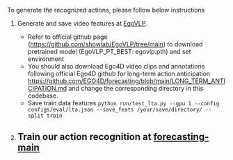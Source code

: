 To generate the recognized actions, please follow below instructions

1. Generate and save video features at [EgoVLP](EgoVLP/).
   - Refer to official github page (https://github.com/showlab/EgoVLP/tree/main) to download pretrained model (EgoVLP_PT_BEST: egovlp.pth) and set environment
   - You should also download Ego4D video clips and annotations following official Ego4D github for long-term action anticipation https://github.com/EGO4D/forecasting/blob/main/LONG_TERM_ANTICIPATION.md and change the corresponding directory in this codebase.
   - Save train data features
   ```python run/test_lta.py --gpu 1 --config configs/eval/lta.json --save_feats /your/save/directory/ --split train```

2. Train our action recognition at [forecasting-main](forecasting-main/)
   - 
